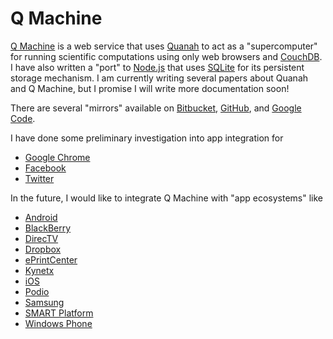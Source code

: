 Q Machine
=========

[Q Machine](http://qmachine.org) is a web service that uses
[Quanah](http://wilkinson.github.com/quanah) to act as a "supercomputer" for
running scientific computations using only web browsers and
[CouchDB](http://couchdb.apache.org/). I have also written a "port" to
[Node.js](http://nodejs.org/) that uses [SQLite](http://www.sqlite.org/) for
its persistent storage mechanism. I am currently writing several papers about
Quanah and Q Machine, but I promise I will write more documentation soon!

There are several "mirrors" available on
[Bitbucket](https://bitbucket.org/wilkinson/qmachine),
[GitHub](https://github.com/wilkinson/qmachine), and
[Google Code](https://qmachine.googlecode.com).

I have done some preliminary investigation into app integration for

-   [Google Chrome](https://chrome.google.com/webstore/detail/meagomakeegjimdibmlodmilfhplkjgp?utm_source=chrome-ntp-icon)
-   [Facebook](http://apps.facebook.com/qmachine/)
-   [Twitter](https://dev.twitter.com/apps/1755018/)

In the future, I would like to integrate Q Machine with "app ecosystems" like

-   [Android](https://play.google.com/store/apps)
-   [BlackBerry](http://us.blackberry.com/apps-software/appworld/)
-   [DirecTV](http://tvapps.directv.com/)
-   [Dropbox](https://www.dropbox.com/developers/apps/)
-   [ePrintCenter](https://h30495.www3.hp.com/apps/)
-   [Kynetx](http://developer.kynetx.com/)
-   [iOS](http://itunes.apple.com/us/app/)
-   [Podio](https://podio.com/store)
-   [Samsung](http://www.samsungapps.com/)
-   [SMART Platform](http://www.smartplatforms.org/)
-   [Windows Phone](http://www.windowsphone.com/en-US/marketplace)

